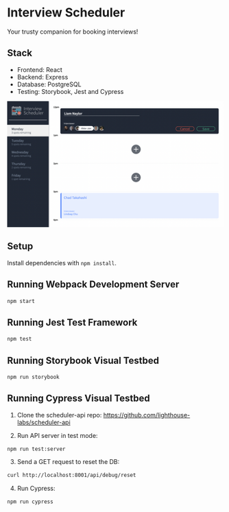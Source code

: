 # Interview Scheduler

Your trusty companion for booking interviews!

## Stack

- Frontend: React
- Backend: Express
- Database: PostgreSQL
- Testing: Storybook, Jest and Cypress

![Interview Scheduler Home Screen](https://raw.githubusercontent.com/niamlaylor/scheduler/master/docs/home-screen.png "Creating a new appointment in Interview Scheduler")

## Setup

Install dependencies with `npm install`.

## Running Webpack Development Server

```sh
npm start
```

## Running Jest Test Framework

```sh
npm test
```

## Running Storybook Visual Testbed

```sh
npm run storybook
```

## Running Cypress Visual Testbed

1. Clone the scheduler-api repo: https://github.com/lighthouse-labs/scheduler-api 

2. Run API server in test mode:
```
npm run test:server
```
3. Send a GET request to reset the DB:
```sh
curl http://localhost:8001/api/debug/reset
```
4. Run Cypress:
```sh
npm run cypress
```
